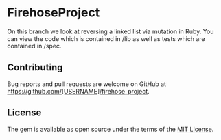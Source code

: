 # FirehoseProject

On this branch we look at reversing a linked list via mutation in
Ruby. You can view the code which is contained in /lib as well as tests which
are contained in /spec.

## Contributing

Bug reports and pull requests are welcome on GitHub at https://github.com/[USERNAME]/firehose_project.


## License

The gem is available as open source under the terms of the [MIT License](http://opensource.org/licenses/MIT).

